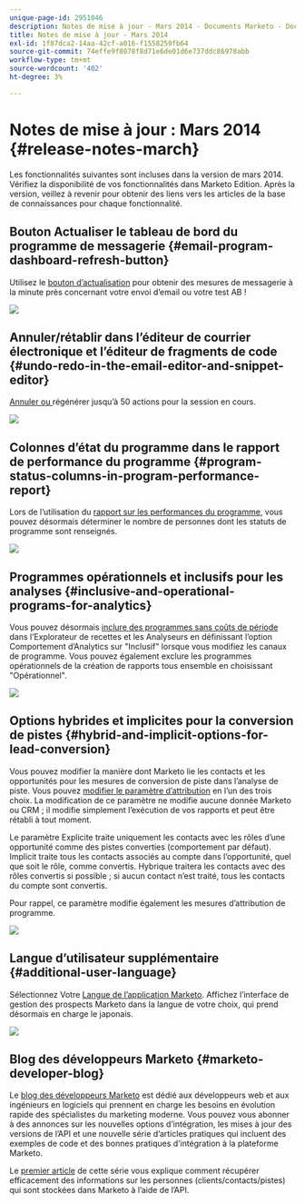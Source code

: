 ```yaml
---
unique-page-id: 2951046
description: Notes de mise à jour - Mars 2014 - Documents Marketo - Documentation du produit
title: Notes de mise à jour - Mars 2014
exl-id: 1f87dca2-14aa-42cf-a016-f1558259fb64
source-git-commit: 74effe9f8078f8d71e6de01d6e737ddc86978abb
workflow-type: tm+mt
source-wordcount: '402'
ht-degree: 3%

---
```


# Notes de mise à jour : Mars 2014 {#release-notes-march}

Les fonctionnalités suivantes sont incluses dans la version de mars 2014. Vérifiez la disponibilité de vos fonctionnalités dans Marketo Edition. Après la version, veillez à revenir pour obtenir des liens vers les articles de la base de connaissances pour chaque fonctionnalité.

## Bouton Actualiser le tableau de bord du programme de messagerie {#email-program-dashboard-refresh-button}

Utilisez le [bouton d’actualisation](/help/marketo/product-docs/email-marketing/email-programs/email-program-data/use-the-email-program-dashboard.md) pour obtenir des mesures de messagerie à la minute près concernant votre envoi d’email ou votre test AB !

![](assets/image2014-9-22-11-3a35-3a15.png)

## Annuler/rétablir dans l’éditeur de courrier électronique et l’éditeur de fragments de code {#undo-redo-in-the-email-editor-and-snippet-editor}

[Annuler ou ](/help/marketo/product-docs/email-marketing/general/email-editor-2/edit-elements-in-an-email.md) régénérer jusqu’à 50 actions pour la session en cours.

![](assets/image2014-9-22-11-3a35-3a40.png)

## Colonnes d’état du programme dans le rapport de performance du programme {#program-status-columns-in-program-performance-report}

Lors de l’utilisation du [rapport sur les performances du programme](/help/marketo/product-docs/core-marketo-concepts/programs/program-performance-report/add-program-status-columns-to-a-program-report.md), vous pouvez désormais déterminer le nombre de personnes dont les statuts de programme sont renseignés.

![](assets/image2014-9-22-11-3a36-3a13.png)

## Programmes opérationnels et inclusifs pour les analyses {#inclusive-and-operational-programs-for-analytics}

Vous pouvez désormais [inclure des programmes sans coûts de période](/help/marketo/product-docs/reporting/revenue-cycle-analytics/program-analytics/make-a-program-without-a-period-cost-available-in-revenue-explorer-and-analyzers.md) dans l’Explorateur de recettes et les Analyseurs en définissant l’option Comportement d’Analytics sur &quot;Inclusif&quot; lorsque vous modifiez les canaux de programme. Vous pouvez également exclure les programmes opérationnels de la création de rapports tous ensemble en choisissant &quot;Opérationnel&quot;.

![](assets/image2014-9-22-11-3a36-3a32.png)

## Options hybrides et implicites pour la conversion de pistes {#hybrid-and-implicit-options-for-lead-conversion}

Vous pouvez modifier la manière dont Marketo lie les contacts et les opportunités pour les mesures de conversion de piste dans l’analyse de piste. Vous pouvez [modifier le paramètre d’attribution](/help/marketo/product-docs/administration/settings/change-attribution-settings-for-analytics.md) en l’un des trois choix. La modification de ce paramètre ne modifie aucune donnée Marketo ou CRM ; il modifie simplement l’exécution de vos rapports et peut être rétabli à tout moment.

Le paramètre Explicite traite uniquement les contacts avec les rôles d’une opportunité comme des pistes converties (comportement par défaut). Implicit traite tous les contacts associés au compte dans l’opportunité, quel que soit le rôle, comme convertis. Hybrique traitera les contacts avec des rôles convertis si possible ; si aucun contact n’est traité, tous les contacts du compte sont convertis.

Pour rappel, ce paramètre modifie également les mesures d’attribution de programme.

![](assets/image2014-9-22-11-3a36-3a51.png)

## Langue d’utilisateur supplémentaire {#additional-user-language}

Sélectionnez Votre [Langue de l’application Marketo](/help/marketo/product-docs/administration/settings/select-your-language-locale-and-time-zone.md). Affichez l’interface de gestion des prospects Marketo dans la langue de votre choix, qui prend désormais en charge le japonais.

![](assets/image2014-9-22-11-3a37-3a14.png)

## Blog des développeurs Marketo {#marketo-developer-blog}

Le [blog des développeurs Marketo](https://developers.marketo.com/blog/) est dédié aux développeurs web et aux ingénieurs en logiciels qui prennent en charge les besoins en évolution rapide des spécialistes du marketing moderne. Vous pouvez vous abonner à des annonces sur les nouvelles options d’intégration, les mises à jour des versions de l’API et une nouvelle série d’articles pratiques qui incluent des exemples de code et des bonnes pratiques d’intégration à la plateforme Marketo.

Le [premier article](https://developers.marketo.com/blog/retrieving-customer-and-prospect-information-from-marketo-using-the-api/) de cette série vous explique comment récupérer efficacement des informations sur les personnes (clients/contacts/pistes) qui sont stockées dans Marketo à l’aide de l’API.
